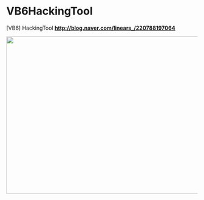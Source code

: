 # VB6HackingTool
[VB6] HackingTool <b> http://blog.naver.com/linears_/220788197064 </b>

<img id="se_object_1485937961267" src="http://blogfiles.naver.net/20160815_6/linears__1471256584888idU64_PNG/2.png" class="__se_object" s_type="attachment" s_subtype="photo" style="width: 509px; height: 415px; border-color: rgb(0, 0, 0); rwidth:509px; rheight:415px;" width="509" height="415" imgqe="true" jsonvalue="%7B%7D" rwidth="509px" rheight="415px">
